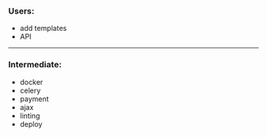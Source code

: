 
### Users:
- add templates
- API

---

### Intermediate:
- docker
- celery
- payment
- ajax
- linting
- deploy

